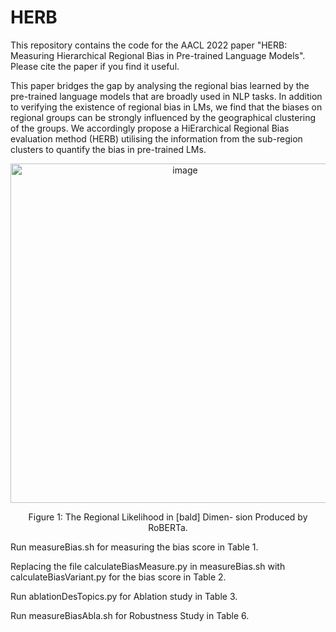 # HERB


This repository contains the code for the AACL 2022 paper "HERB: Measuring Hierarchical Regional Bias in Pre-trained Language Models". Please cite the paper if you find it useful. 

This paper bridges the gap by analysing the regional bias learned by the pre-trained language models that are broadly used in NLP tasks. In addition to verifying the existence of regional bias in LMs, we find that the biases on regional groups can be strongly influenced by the geographical clustering of the groups. We accordingly propose a HiErarchical Regional Bias evaluation method (HERB) utilising the information from the sub-region clusters to quantify the bias in pre-trained LMs.

<div align=center><img width="543" alt="image" src="https://user-images.githubusercontent.com/45395508/200992600-97b23416-c211-451c-bdba-0223962c1da6.png">
  

Figure 1: The Regional Likelihood in [bald] Dimen- sion Produced by RoBERTa.

<div align=left>Run measureBias.sh for measuring the bias score in Table 1.
  
Replacing the file calculateBiasMeasure.py in measureBias.sh with calculateBiasVariant.py for the bias score in Table 2.
  
Run ablationDesTopics.py for Ablation study in Table 3.
  
Run measureBiasAbla.sh for Robustness Study in Table 6.  
